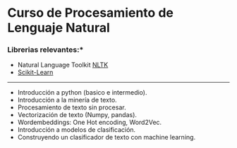 # **Curso de Procesamiento de Lenguaje Natural**

### **Librerias relevantes:***
* Natural Language Toolkit [NLTK](https://www.nltk.org/)
* [Scikit-Learn](https://scikit-learn.org/stable/)
---
* Introducción a python (basico e intermedio).
* Introducción a la minería de texto.
* Procesamiento de texto sin procesar.
* Vectorización de texto (Numpy, pandas).
* Wordembeddings: One Hot encoding, Word2Vec.
* Introducción a modelos de clasificación.
* Construyendo un clasificador de texto con machine learning.
